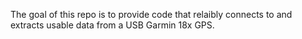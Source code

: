 The goal of this repo is to provide code that relaibly connects to and extracts usable data from a USB Garmin 18x GPS.
